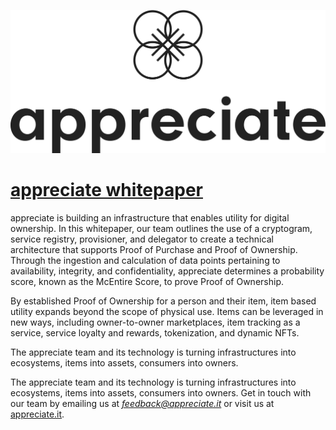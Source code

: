 ![logo](https://github.com/Appreciate-Stuff/appreciate-whitepaper/blob/master/images/appreciate-logo-black.png)

# [appreciate whitepaper](https://github.com/Appreciate-Stuff/appreciate-whitepaper/blob/master/appreciate_white_paper.pdf)


appreciate is building an infrastructure that enables utility for digital ownership. In this whitepaper, our team outlines the use of a cryptogram, service registry, provisioner, and delegator to create a technical architecture that supports Proof of Purchase and Proof of Ownership. Through the ingestion and calculation of data points pertaining to availability, integrity, and confidentiality, appreciate determines a probability score, known as the McEntire Score, to prove Proof of Ownership.

By established Proof of Ownership for a person and their item, item based utility expands beyond the scope of physical use. Items can be leveraged in new ways, including owner-to-owner marketplaces, item tracking as a service, service loyalty and rewards, tokenization, and dynamic NFTs. 

The appreciate team and its technology is turning infrastructures into ecosystems, items into assets, consumers into owners.

The appreciate team and its technology is turning infrastructures into ecosystems, items into assets, consumers into owners. Get in touch with our team by emailing us at *feedback@appreciate.it* or visit us at [appreciate.it](https://www.appreciate.it).
